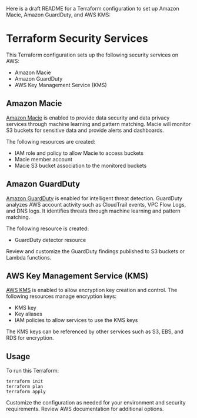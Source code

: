 Here is a draft README for a Terraform configuration to set up Amazon Macie, Amazon GuardDuty, and AWS KMS:

# Terraform Security Services

This Terraform configuration sets up the following security services on AWS:

- Amazon Macie
- Amazon GuardDuty 
- AWS Key Management Service (KMS)

## Amazon Macie

[Amazon Macie](https://aws.amazon.com/macie/) is enabled to provide data security and data privacy services through machine learning and pattern matching. Macie will monitor S3 buckets for sensitive data and provide alerts and dashboards.

The following resources are created:

- IAM role and policy to allow Macie to access buckets
- Macie member account
- Macie S3 bucket association to the monitored buckets

## Amazon GuardDuty 

[Amazon GuardDuty](https://aws.amazon.com/guardduty/) is enabled for intelligent threat detection. GuardDuty analyzes AWS account activity such as CloudTrail events, VPC Flow Logs, and DNS logs. It identifies threats through machine learning and pattern matching.

The following resource is created:

- GuardDuty detector resource

Review and customize the GuardDuty findings published to S3 buckets or Lambda functions.

## AWS Key Management Service (KMS)

[AWS KMS](https://aws.amazon.com/kms/) is enabled to allow encryption key creation and control. The following resources manage encryption keys:

- KMS key
- Key aliases 
- IAM policies to allow services to use the KMS keys

The KMS keys can be referenced by other services such as S3, EBS, and RDS for encryption.

## Usage

To run this Terraform:

```
terraform init
terraform plan
terraform apply
```

Customize the configuration as needed for your environment and security requirements. Review AWS documentation for additional options.